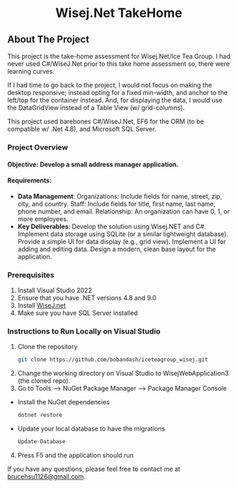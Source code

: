 <h1 align="center">Wisej.Net TakeHome</h1>

## About The Project

This project is the take-home assessment for Wisej.Net/Ice Tea Group. I had never used C#/WiseJ.Net prior to this take home assessment so, there were learning curves.

If I had time to go back to the project, I would not focus on making the desktop responsive; instead opting for a fixed min-width, and anchor to the left/top for the container instead. And, for displaying the data, I would use the DataGridView instead of a Table View (w/ grid-columns).

This project used barebones C#/WiseJ.Net, EF6 for the ORM (to be compatible w/ .Net 4.8), and Microsoft SQL Server.

### Project Overview
#### Objective: Develop a small address manager application.
#### Requirements:
- <b>Data Management</b>:
Organizations: Include fields for name, street, zip, city, and country.
Staff: Include fields for title, first name, last name, phone number, and email.
Relationship: An organization can have 0, 1, or more employees.
- <b>Key Deliverables</b>:
Develop the solution using Wisej.NET and C#.
Implement data storage using SQLite (or a similar lightweight database).
Provide a simple UI for data display (e.g., grid view).
Implement a UI for adding and editing data.
Design a modern, clean base layout for the application.

### Prerequisites
1. Install Visual Studio 2022
2. Ensure that you have .NET versions 4.8 and 9.0
3. Install [WiseJ.net ](https://wisej.com/tools/installing-wisej-net/)
4. Make sure you have SQL Server installed

### Instructions to Run Locally on Visual Studio
1. Clone the repository
   ```sh
   git clone https://github.com/bobandash/iceteagroup_wisej.git
   ```
2. Change the working directory on Visual Studio to WisejWebApplication3 (the cloned repo).
3. Go to Tools --> NuGet Package Manager --> Package Manager Console
- Install the NuGet dependencies
   ```sh
   dotnet restore
   ```
- Update your local database to have the migrations
   ```sh
   Update-Database
   ```
4. Press F5 and the application should run

If you have any questions, please feel free to contact me at brucehsu1126@gmail.com.
   
